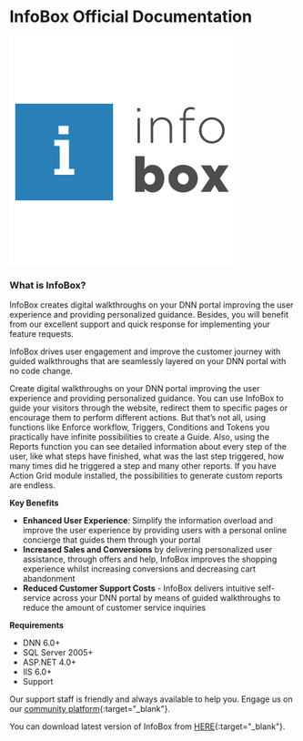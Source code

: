 # InfoBox Official Documentation

![](/info-box/assets/logo.jpg)

### What is InfoBox?

InfoBox creates digital walkthroughs on your DNN portal improving the user experience and providing personalized guidance. Besides, you will benefit from our excellent support and quick response for implementing your feature requests.

InfoBox drives user engagement and improve the customer journey with guided walkthroughs that are seamlessly layered on your DNN portal with no code change.

Create digital walkthroughs on your DNN portal improving the user experience and providing personalized guidance. You can use InfoBox to guide your visitors through the website, redirect them to specific pages or encourage them to perform different actions. But that’s not all, using functions like Enforce workflow, Triggers, Conditions and Tokens you practically have infinite possibilities to create a Guide. Also, using the Reports function you can see detailed information about every step of the user, like what steps have finished, what was the last step triggered, how many times did he triggered a step and many other reports. If you have Action Grid module installed, the possibilities to generate custom reports are endless.

**Key Benefits**

* **Enhanced User Experience**: Simplify the information overload and improve the user experience by providing users with a personal online concierge that guides them through your portal
* **Increased Sales and Conversions** by delivering personalized user assistance, through offers and help, InfoBox improves the shopping experience whilst increasing conversions and decreasing cart abandonment
* **Reduced Customer Support Costs** - InfoBox delivers intuitive self-service across your DNN portal by means of guided walkthroughs to reduce the amount of customer service inquiries

**Requirements**

* DNN 6.0+
* SQL Server 2005+
* ASP.NET 4.0+
* IIS 6.0+
* Support

Our support staff is friendly and always available to help you. Engage us on our [community platform](http://www.dnnsharp.com/support){:target="_blank"}.

You can download latest version of InfoBox from [HERE](https://www.dnnsharp.com/dnn/modules/infobox/download){:target="_blank"}.
